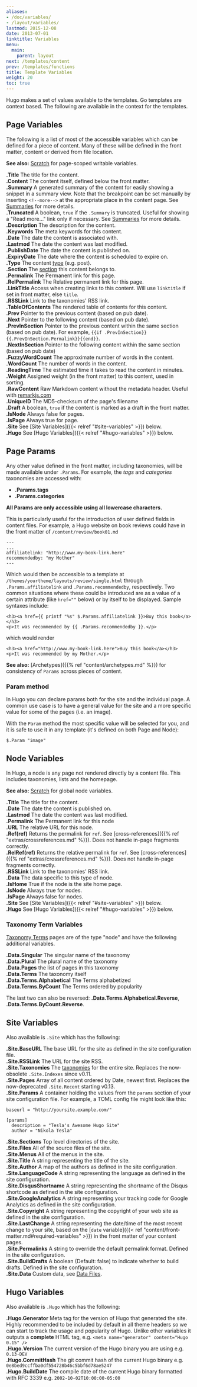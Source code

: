 ```yaml
---
aliases:
- /doc/variables/
- /layout/variables/
lastmod: 2015-12-08
date: 2013-07-01
linktitle: Variables
menu:
  main:
    parent: layout
next: /templates/content
prev: /templates/functions
title: Template Variables
weight: 20
toc: true
---
```


Hugo makes a set of values available to the templates. Go templates are context based. The following
are available in the context for the templates.

## Page Variables

The following is a list of most of the accessible variables which can be
defined for a piece of content. Many of these will be defined in the front
matter, content or derived from file location.

**See also:** [Scratch](/extras/scratch) for page-scoped writable variables.

**.Title**  The title for the content.<br>
**.Content** The content itself, defined below the front matter.<br>
**.Summary** A generated summary of the content for easily showing a snippet in a summary view. Note that the breakpoint can be set manually by inserting <code>&lt;!&#x2d;&#x2d;more&#x2d;&#x2d;&gt;</code> at the appropriate place in the content page.  See [Summaries](/content/summaries/) for more details.<br>
**.Truncated** A boolean, `true` if the `.Summary` is truncated.  Useful for showing a "Read more..." link only if necessary.  See [Summaries](/content/summaries/) for more details.<br>
**.Description** The description for the content.<br>
**.Keywords** The meta keywords for this content.<br>
**.Date** The date the content is associated with.<br>
**.Lastmod** The date the content was last modified.<br>
**.PublishDate** The date the content is published on.<br>
**.ExpiryDate** The date where the content is scheduled to expire on.<br>
**.Type** The content [type](/content/types/) (e.g. post).<br>
**.Section** The [section](/content/sections/) this content belongs to.<br>
**.Permalink** The Permanent link for this page.<br>
**.RelPermalink** The Relative permanent link for this page.<br>
**.LinkTitle** Access when creating links to this content. Will use `linktitle` if set in front matter, else `title`.<br>
**.RSSLink** Link to the taxonomies' RSS link.<br>
**.TableOfContents** The rendered table of contents for this content.<br>
**.Prev** Pointer to the previous content (based on pub date).<br>
**.Next** Pointer to the following content (based on pub date).<br>
**.PrevInSection** Pointer to the previous content within the same section (based on pub date). For example, `{{if .PrevInSection}}{{.PrevInSection.Permalink}}{{end}}`.<br>
**.NextInSection** Pointer to the following content within the same section (based on pub date)<br>
**.FuzzyWordCount** The approximate number of words in the content.<br>
**.WordCount** The number of words in the content.<br>
**.ReadingTime** The estimated time it takes to read the content in minutes.<br>
**.Weight** Assigned weight (in the front matter) to this content, used in sorting.<br>
**.RawContent** Raw Markdown content without the metadata header. Useful with [remarkjs.com](http://remarkjs.com)<br>
**.UniqueID** The MD5-checksum of the page's filename<br>
**.Draft** A boolean, `true` if the content is marked as a draft in the front matter.<br>
**.IsNode** Always false for pages.<br>
**.IsPage** Always true for page.<br>
**.Site** See [Site Variables]({{< relref "#site-variables" >}}) below.<br>
**.Hugo** See [Hugo Variables]({{< relref "#hugo-variables" >}}) below.<br>

## Page Params

Any other value defined in the front matter, including taxonomies, will be made available under `.Params`.
For example, the *tags* and *categories* taxonomies are accessed with:

* **.Params.tags**
* **.Params.categories**

**All Params are only accessible using all lowercase characters.**

This is particularly useful for the introduction of user defined fields in content files. For example, a Hugo website on book reviews could have in the front matter of <code>/content/review/book01.md</code>

    ---
	...
    affiliatelink: "http://www.my-book-link.here"
	recommendedby: "my Mother"
    ---

Which would then be accessible to a template at `/themes/yourtheme/layouts/review/single.html` through `.Params.affiliatelink` and `.Params.recommendedby`, respectively. Two common situations where these could be introduced are as a value of a certain attribute (like `href=""` below) or by itself to be displayed. Sample syntaxes include:

    <h3><a href={{ printf "%s" $.Params.affiliatelink }}>Buy this book</a></h3>
	<p>It was recommended by {{ .Params.recommendedby }}.</p>

which would render

    <h3><a href="http://www.my-book-link.here">Buy this book</a></h3>
	<p>It was recommended by my Mother.</p>

**See also:** [Archetypes]({{% ref "content/archetypes.md" %}}) for consistency of `Params` across pieces of content.

### Param method
In Hugo you can declare params both for the site and the individual page.  A common use case is to have a general value for the site and a more specific value for some of the pages (i.e. an image).

With the `Param` method the most specific value will be selected for you, and it is safe to use it in any template (it's defined on both Page and Node):

```
$.Param "image"
```

## Node Variables
In Hugo, a node is any page not rendered directly by a content file. This
includes taxonomies, lists and the homepage.

**See also:** [Scratch](/extras/scratch) for global node variables.

**.Title**  The title for the content.<br>
**.Date** The date the content is published on.<br>
**.Lastmod** The date the content was last modified.<br>
**.Permalink** The Permanent link for this node<br>
**.URL** The relative URL for this node.<br>
**.Ref(ref)** Returns the permalink for `ref`. See [cross-references]({{% ref "extras/crossreferences.md" %}}). Does not handle in-page fragments correctly.<br>
**.RelRef(ref)** Returns the relative permalink for `ref`. See [cross-references]({{% ref "extras/crossreferences.md" %}}). Does not handle in-page fragments correctly.<br>
**.RSSLink** Link to the taxonomies' RSS link.<br>
**.Data** The data specific to this type of node.<br>
**.IsHome** True if the node is the site home page.<br>
**.IsNode** Always true for nodes.<br>
**.IsPage** Always false for nodes.<br>
**.Site** See [Site Variables]({{< relref "#site-variables" >}}) below.<br>
**.Hugo** See [Hugo Variables]({{< relref "#hugo-variables" >}}) below.<br>

### Taxonomy Term Variables

[Taxonomy Terms](/templates/terms/) pages are of the type "node" and have the following additional variables.

**.Data.Singular** The singular name of the taxonomy<br>
**.Data.Plural** The plural name of the taxonomy<br>
**.Data.Pages** the list of pages in this taxonomy<br>
**.Data.Terms** The taxonomy itself<br>
**.Data.Terms.Alphabetical** The Terms alphabetized<br>
**.Data.Terms.ByCount** The Terms ordered by popularity<br>

The last two can also be reversed: **.Data.Terms.Alphabetical.Reverse**, **.Data.Terms.ByCount.Reverse**.

## Site Variables

Also available is `.Site` which has the following:

**.Site.BaseURL** The base URL for the site as defined in the site configuration file.<br>
**.Site.RSSLink** The URL for the site RSS.<br>
**.Site.Taxonomies** The [taxonomies](/taxonomies/usage/) for the entire site.  Replaces the now-obsolete `.Site.Indexes` since v0.11.<br>
**.Site.Pages** Array of all content ordered by Date, newest first.  Replaces the now-deprecated `.Site.Recent` starting v0.13.<br>
**.Site.Params** A container holding the values from the `params` section of your site configuration file. For example, a TOML config file might look like this:

    baseurl = "http://yoursite.example.com/"

    [params]
      description = "Tesla's Awesome Hugo Site"
      author = "Nikola Tesla"
**.Site.Sections** Top level directories of the site.<br>
**.Site.Files** All of the source files of the site.<br>
**.Site.Menus** All of the menus in the site.<br>
**.Site.Title** A string representing the title of the site.<br>
**.Site.Author** A map of the authors as defined in the site configuration.<br>
**.Site.LanguageCode** A string representing the language as defined in the site configuration.<br>
**.Site.DisqusShortname** A string representing the shortname of the Disqus shortcode as defined in the site configuration.<br>
**.Site.GoogleAnalytics** A string representing your tracking code for Google Analytics as defined in the site configuration.<br>
**.Site.Copyright** A string representing the copyright of your web site as defined in the site configuration.<br>
**.Site.LastChange** A string representing the date/time of the most recent change to your site, based on the [`date` variable]({{< ref "content/front-matter.md#required-variables" >}}) in the front matter of your content pages.<br>
**.Site.Permalinks** A string to override the default permalink format. Defined in the site configuration.<br>
**.Site.BuildDrafts** A boolean (Default: false) to indicate whether to build drafts. Defined in the site configuration.<br>
**.Site.Data**  Custom data, see [Data Files](/extras/datafiles/).<br>

## Hugo Variables

Also available is `.Hugo` which has the following:

**.Hugo.Generator** Meta tag for the version of Hugo that generated the site. Highly recommended to be included by default in all theme headers so we can start to track the usage and popularity of Hugo. Unlike other variables it outputs a **complete** HTML tag, e.g. `<meta name="generator" content="Hugo 0.15" />`<br>
**.Hugo.Version** The current version of the Hugo binary you are using e.g. `0.13-DEV`<br>
**.Hugo.CommitHash** The git commit hash of the current Hugo binary e.g. `0e8bed9ccffba0df554728b46c5bbf6d78ae5247`<br>
**.Hugo.BuildDate** The compile date of the current Hugo binary formatted with RFC 3339 e.g. `2002-10-02T10:00:00-05:00`<br>
